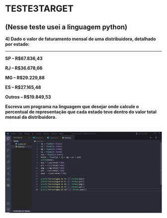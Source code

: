 # TESTE3TARGET

## (Nesse teste usei a linguagem python)

**4) Dado o valor de faturamento mensal de uma distribuidora, detalhado por estado:**

---

**SP – R$67.836,43**

**RJ – R$36.678,66**

**MG – R$29.229,88**

**ES – R$27.165,48**

**Outros – R$19.849,53**

**Escreva um programa na linguagem que desejar onde calcule o percentual de representação que cada estado teve dentro do valor total mensal da distribuidora.**

<h1 align="center">
  <img alt="readme" title="Readme" src="./pngteste4.png"/>
</h1>
